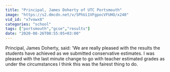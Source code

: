 ```yaml
---
title: "Principal, James Doherty of UTC Portsmouth"
image: "https://s2.dmcdn.net/v/SPhUi1VFgpocVFUHO/x240"
vid_id: "x7vowx8"
categories: "school"
tags: ["portsmouth","gcse","results"]
date: "2020-08-26T08:55:05+03:00"
---
```

Principal, James Doherty, said: 'We are really pleased with the results the students have achieved as we submitted conservative estimates. I was pleased with the last minute change to go with teacher estimated grades as under the circumstances I think this was the fairest thing to do.
